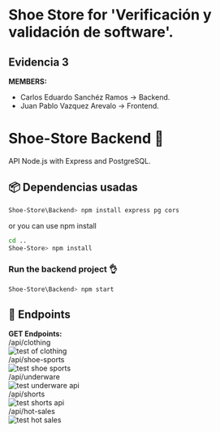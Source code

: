 # Shoe Store for 'Verificación y validación de software'.  
## Evidencia 3

**MEMBERS:**  
- Carlos Eduardo Sanchéz Ramos -> Backend.
- Juan Pablo Vazquez Arevalo -> Frontend.

# Shoe-Store Backend 🚀

API Node.js with Express and PostgreSQL.

## 📦 Dependencias usadas
```bash
Shoe-Store\Backend> npm install express pg cors
```
or you can use npm install
```bash
cd ..
Shoe-Store> npm install
```
### Run the backend project 👌  
```bash
Shoe-Store\Backend> npm start
```

## 📌 Endpoints  
**GET Endpoints:**  
/api/clothing  
![test of clothing](https://github.com/user-attachments/assets/2ef919b3-9d59-408a-81d4-0bf6d0da1a5c)  
/api/shoe-sports  
![test shoe sports](https://github.com/user-attachments/assets/e043ae97-db0a-4f7d-808f-6ee4a64dc40e)  
/api/underware  
![test underware api](https://github.com/user-attachments/assets/d4659fdc-0ad2-46e2-84e2-007d27712787)  
/api/shorts  
![test shorts api](https://github.com/user-attachments/assets/b778833d-00cb-429e-a033-3fd83c08d875)  
/api/hot-sales  
![test hot sales](https://github.com/user-attachments/assets/f180f2e0-7390-4436-b6d1-72b8f8fb7417)






